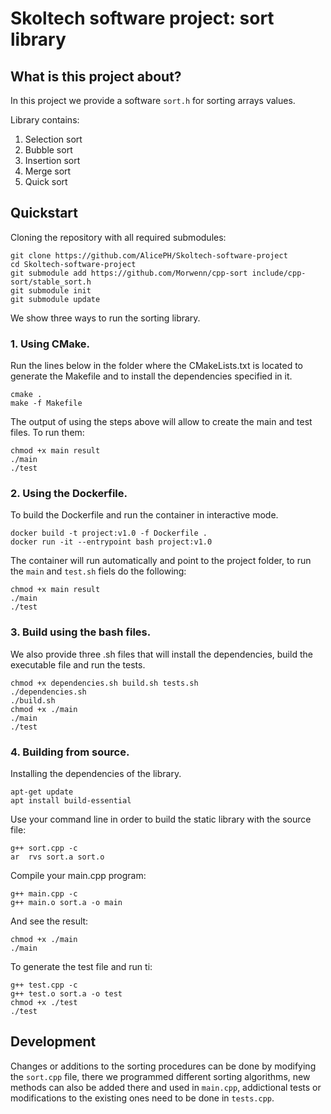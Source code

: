 Skoltech software project: sort library
===================================

## What is this project about?

In this project we provide a software `sort.h` for sorting arrays values.

Library contains:
1) Selection sort
2) Bubble sort
3) Insertion sort
4) Merge sort
5) Quick sort


## Quickstart

Cloning the repository with all required submodules:

    git clone https://github.com/AlicePH/Skoltech-software-project
    cd Skoltech-software-project
    git submodule add https://github.com/Morwenn/cpp-sort include/cpp-sort/stable_sort.h
    git submodule init
    git submodule update

We show three ways to run the sorting library.

### 1. Using CMake.

Run the lines below in the folder where the CMakeLists.txt is located to generate the Makefile and to install the dependencies specified in it.
```
cmake .
make -f Makefile
```

The output of using the steps above will allow to create the main and test files. To run them:

```
chmod +x main result
./main  
./test
```

### 2. Using the Dockerfile.

To build the Dockerfile and run the container in interactive mode.

```
docker build -t project:v1.0 -f Dockerfile .
docker run -it --entrypoint bash project:v1.0
```

The container will run automatically and point to the project folder, to run the `main` and `test.sh` fiels do the following:

```
chmod +x main result
./main  
./test 
```

### 3. Build using the bash files.

We also provide three .sh files that will install the dependencies, build the executable file and run the tests.

```
chmod +x dependencies.sh build.sh tests.sh
./dependencies.sh
./build.sh
chmod +x ./main
./main
./test
```
### 4. Building from source.
  
   Installing the dependencies of the library.
   
   ```
   apt-get update
   apt install build-essential
   ```
   
   Use your command line in order to build the static library with the source file:
   
   ```
   g++ sort.cpp -c
   ar  rvs sort.a sort.o 
   ```

   Compile your main.cpp program:
   
   ```
   g++ main.cpp -c
   g++ main.o sort.a -o main
   ```

   And see the result:
   ```
   chmod +x ./main
   ./main
   ```

   To generate the test file and run ti:
   ```
   g++ test.cpp -c
   g++ test.o sort.a -o test
   chmod +x ./test
   ./test
   ```
## Development

Changes or additions to the sorting procedures can be done by modifying the `sort.cpp` file, there we programmed different sorting algorithms, new methods can also be added there and used in `main.cpp`, addictional tests or modifications to the existing ones need to be done in `tests.cpp`. 



